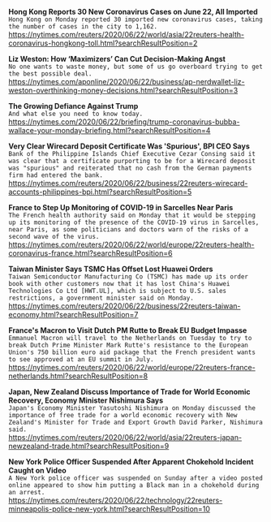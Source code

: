**Hong Kong Reports 30 New Coronavirus Cases on June 22, All Imported**\
`Hong Kong on Monday reported 30 imported new coronavirus cases, taking the number of cases in the city to 1,162. `\
https://nytimes.com/reuters/2020/06/22/world/asia/22reuters-health-coronavirus-hongkong-toll.html?searchResultPosition=2

**Liz Weston: How ‘Maximizers’ Can Cut Decision-Making Angst**\
`No one wants to waste money, but some of us go overboard trying to get the best possible deal.`\
https://nytimes.com/aponline/2020/06/22/business/ap-nerdwallet-liz-weston-overthinking-money-decisions.html?searchResultPosition=3

**The Growing Defiance Against Trump**\
`And what else you need to know today.`\
https://nytimes.com/2020/06/22/briefing/trump-coronavirus-bubba-wallace-your-monday-briefing.html?searchResultPosition=4

**Very Clear Wirecard Deposit Certificate Was 'Spurious', BPI CEO Says**\
`Bank of the Philippine Islands Chief Executive Cezar Consing said it was clear that a certificate purporting to be for a Wirecard deposit was "spurious" and reiterated that no cash from the German payments firm had entered the bank.`\
https://nytimes.com/reuters/2020/06/22/business/22reuters-wirecard-accounts-philippines-bpi.html?searchResultPosition=5

**France to Step Up Monitoring of COVID-19 in Sarcelles Near Paris**\
`The French health authority said on Monday that it would be stepping up its monitoring of the presence of the COVID-19 virus in Sarcelles, near Paris, as some politicians and doctors warn of the risks of a second wave of the virus.`\
https://nytimes.com/reuters/2020/06/22/world/europe/22reuters-health-coronavirus-france.html?searchResultPosition=6

**Taiwan Minister Says TSMC Has Offset Lost Huawei Orders**\
`Taiwan Semiconductor Manufacturing Co (TSMC) has made up its order book with other customers now that it has lost China's Huawei Technologies Co Ltd [HWT.UL], which is subject to U.S. sales restrictions, a government minister said on Monday.`\
https://nytimes.com/reuters/2020/06/22/business/22reuters-taiwan-economy.html?searchResultPosition=7

**France's Macron to Visit Dutch PM Rutte to Break EU Budget Impasse**\
`Emmanuel Macron will travel to the Netherlands on Tuesday to try to break Dutch Prime Minister Mark Rutte's resistance to the European Union's 750 billion euro aid package that the French president wants to see approved at an EU summit in July. `\
https://nytimes.com/reuters/2020/06/22/world/europe/22reuters-france-netherlands.html?searchResultPosition=8

**Japan, New Zealand Discuss Importance of Trade for World Economic Recovery, Economy Minister Nishimura Says**\
`Japan's Economy Minister Yasutoshi Nishimura on Monday discussed the importance of free trade for a world economic recovery with New Zealand's Minister for Trade and Export Growth David Parker, Nishimura said.`\
https://nytimes.com/reuters/2020/06/22/world/asia/22reuters-japan-newzealand-trade.html?searchResultPosition=9

**New York Police Officer Suspended After Apparent Chokehold Incident Caught on Video**\
`A New York police officer was suspended on Sunday after a video posted online appeared to show him putting a Black man in a chokehold during an arrest.`\
https://nytimes.com/reuters/2020/06/22/technology/22reuters-minneapolis-police-new-york.html?searchResultPosition=10

